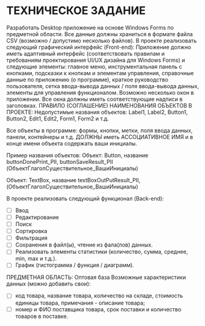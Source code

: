 # ТЕХНИЧЕСКОЕ ЗАДАНИЕ
Разработать Desktop приложение на основе Windows Forms по предметной области. Все данные должны храниться в формате файла CSV (возможно / допустимо несколько файлов).
В проекте реализовать следующий графический интерфейс (Front-end): 
	Приложение должно иметь адаптивный интерфейс (соответствовать правилам и требованиям проектирования UI/UX дизайна для Windows Forms) и следующие элементы: главное меню, инструментальная панель с кнопками, подсказки к кнопкам и элементам управления, справочные данные по приложению (о программе), краткое руководство пользователя, сетка ввода-вывода данных / поля ввода-вывода данных, элементы для управления функционалом. Возможно несколько окон в приложении. Все окна должны иметь соответствующие надписи в заголовках. 
ПРАВИЛО (СОГЛАШЕНИЕ) НАИМЕНОВАНИЯ ОБЪЕКТОВ В ПРОЕКТЕ:
	Недопустимые названия объектов: Label1, Label2, Button1, Button2, Edit1, Edit2, Form1, Form2 и т.д.

Все объекты в программе: формы, кнопки, метки, поля ввода данных, панели, контейнеры и т.д. ДОЛЖНЫ иметь АССОЦИАТИВНОЕ ИМЯ и в конце имени объекта содержать ваши инициалы.

Пример названия объектов:
	Объект: Button, название buttonDonePrint_PII, buttonSaveResult_PII (ОбъектГлаголСуществительное_ВашиИнициалы)

Объект: TextBox, название textBoxOutPutResult_PII, (ОбъектГлаголСуществительное_ВашиИнициалы)

В проекте реализовать следующий функционал (Back-end): 
- [ ] Ввод
- [ ] Редактирование
- [ ] Поиск
- [ ] Сортировка 
- [ ] Фильтрация
- [ ] Сохранения в файл(ы), чтение из фала(лов) данных. 
- [ ] Реализовать элементы статистики (количество, сумма, среднее, min, max и т.д.).
- [ ] График (гистограмма / функция / диаграмм).

ПРЕДМЕТНАЯ ОБЛАСТЬ: Оптовая база
Возможные характеристики данных (можно добавить свои):
- [ ] код товара, название товара, количество на складе, стоимость единицы товара, примечания - описание товара;
- [ ] номер и ФИО поставщика товара, срок поставки и количество товаров в поставке.
